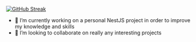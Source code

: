 [![GitHub Streak](https://streak-stats.demolab.com?user=nikola418&theme=dark&hide_border=true&mode=weekly)](https://git.io/streak-stats)
- 🔭 I’m currently working on a personal NestJS project in order to improve my knowledge and skills 
- 🤝 I’m looking to collaborate on really any interesting projects
<!--
- 🤔 I’m looking for help with ...
- 💬 Ask me about ...
- 📫 How to reach me: ...
- ⚡ Fun fact: ...
-->

